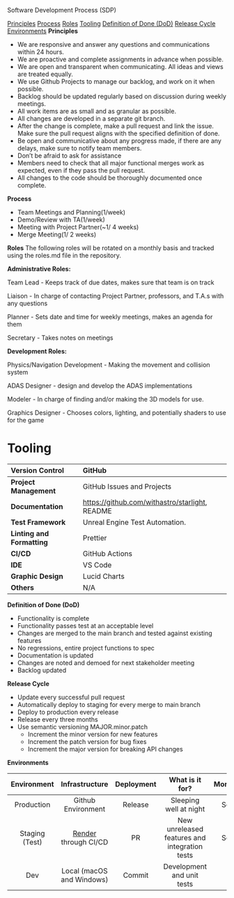 ﻿Software Development Process (SDP)

[Principles](#_2s13ohyeqgb7)
[Process](#_dv87m3vones8)
[Roles](#_r4ojepvcw4mh)
[Tooling](#_gtpscwd44yls)
[Definition of Done (DoD)](#_gtqo52h8bto2)
[Release Cycle](#_3elqxufgawry)
[Environments](#_nqxqf74b5aov)
**Principles**
- We are responsive and answer any questions and communications within 24 hours.
- We are proactive and complete assignments in advance when possible.
- We are open and transparent when communicating. All ideas and views are treated equally.
- We use Github Projects to manage our backlog, and work on it when possible.
- Backlog should be updated regularly based on discussion during weekly meetings.
- All work items are as small and as granular as possible.
- All changes are developed in a separate git branch.
- After the change is complete, make a pull request and link the issue. Make sure the pull request aligns with the specified definition of done.
- Be open and communicative about any progress made, if there are any delays, make sure to notify team members.
- Don’t be afraid to ask for assistance
- Members need to check that all major functional merges work as expected, even if they pass the pull request.
- All changes to the code should be thoroughly documented once complete.

**Process**
- Team Meetings and Planning(1/week)
- Demo/Review with TA(1/week)
- Meeting with Project Partner(~1/ 4 weeks)
- Merge Meeting(1/ 2 weeks)


**Roles**
The following roles will be rotated on a monthly basis and tracked using the roles.md file in the repository.

**Administrative Roles:**

Team Lead - Keeps track of due dates, makes sure that team is on track

Liaison - In charge of contacting Project Partner, professors, and T.A.s with any questions

Planner - Sets date and time for weekly meetings, makes an agenda for them

Secretary - Takes notes on meetings

**Development Roles:**

Physics/Navigation Development - Making the movement and collision system

ADAS Designer - design and develop the ADAS implementations

Modeler - In charge of finding and/or making the 3D models for use.

Graphics Designer - Chooses colors, lighting, and potentially shaders to use for the game
# <a name="_gtpscwd44yls"></a>**Tooling**

|**Version Control**|GitHub|
| :- | :- |
|**Project Management**|GitHub Issues and Projects |
|**Documentation**|<https://github.com/withastro/starlight>, README |
|**Test Framework**|Unreal Engine Test Automation.|
|**Linting and Formatting**|Prettier|
|**CI/CD**|GitHub Actions|
|**IDE**|VS Code|
|**Graphic Design**|Lucid Charts|
|**Others**|N/A|
**Definition of Done (DoD)**
- Functionality is complete
- Functionality passes test at an acceptable level
- Changes are merged to the main branch and tested against existing features
- No regressions, entire project functions to spec
- Documentation is updated
- Changes are noted and demoed for next stakeholder meeting
- Backlog updated

**Release Cycle**
- Update every successful pull request
- Automatically deploy to staging for every merge to main branch
- Deploy to production every release
- Release every three months
- Use semantic versioning MAJOR.minor.patch
  - Increment the minor version for new features
  - Increment the patch version for bug fixes
  - Increment the major version for breaking API changes

**Environments**

|**Environment**|**Infrastructure**|**Deployment**|**What is it for?**|**Monitoring**|
| :-: | :-: | :-: | :-: | :-: |
|Production|Github Environment|Release|Sleeping well at night|Sentry|
|Staging (Test)|[Render](http://render.com) through CI/CD|PR|New unreleased features and integration tests|Sentry|
|Dev|Local (macOS and Windows)|Commit|Development and unit tests|N/A|





